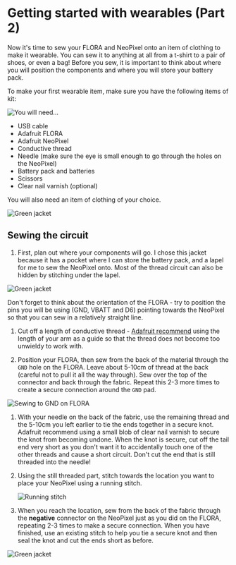 # Getting started with wearables (Part 2)

Now it's time to sew your FLORA and NeoPixel onto an item of clothing to make it wearable. You can sew it to anything at all from a t-shirt to a pair of shoes, or even a bag! Before you sew, it is important to think about where you will position the components and where you will store your battery pack.

To make your first wearable item, make sure you have the following items of kit:

![You will need...](images/you-will-need.png)

- USB cable
- Adafruit FLORA
- Adafruit NeoPixel
- Conductive thread
- Needle (make sure the eye is small enough to go through the holes on the NeoPixel)
- Battery pack and batteries
- Scissors
- Clear nail varnish (optional)

You will also need an item of clothing of your choice.

![Green jacket](images/jacket.png)

## Sewing the circuit

1. First, plan out where your components will go. I chose this jacket because it has a pocket where I can store the battery pack, and a lapel for me to sew the NeoPixel onto. Most of the thread circuit can also be hidden by stitching under the lapel.

  ![Green jacket](images/positioning.png)

  Don't forget to think about the orientation of the FLORA - try to position the pins you will be using (GND, VBATT and D6) pointing towards the NeoPixel so that you can sew in a relatively straight line.

1. Cut off a length of conductive thread - [Adafruit recommend](https://learn.adafruit.com/conductive-thread/prep-thread-and-fabric) using the length of your arm as a guide so that the thread does not become too unwieldy to work with.

1. Position your FLORA, then sew from the back of the material through the `GND` hole on the FLORA. Leave about 5-10cm of thread at the back (careful not to pull it all the way through). Sew over the top of the connector and back through the fabric. Repeat this 2-3 more times to create a secure connection around the `GND` pad.

  ![Sewing to GND on FLORA](images/sew-ground-1.png)

1. With your needle on the back of the fabric, use the remaining thread and the 5-10cm you left earlier to tie the ends together in a secure knot. Adafruit recommend using a small blob of clear nail varnish to secure the knot from becoming undone. When the knot is secure, cut off the tail end very short as you don't want it to accidentally touch one of the other threads and cause a short circuit. Don't cut the end that is still threaded into the needle!

1. Using the still threaded part, stitch towards the location you want to place your NeoPixel using a running stitch.

    ![Running stitch](images/sew-ground-2.png)

1. When you reach the location, sew from the back of the fabric through the **negative** connector on the NeoPixel just as you did on the FLORA, repeating 2-3 times to make a secure connection. When you have finished, use an existing stitch to help you tie a secure knot and then seal the knot and cut the ends short as before.

  ![Green jacket](images/sew-ground-3.png)
